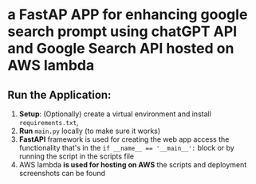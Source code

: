 # a FastAP APP for enhancing google search prompt using chatGPT API and Google Search API hosted on AWS lambda 

## Run the Application:
1. **Setup**: (Optionally) create a virtual environment and install `requirements.txt`, 
2. **Run** `main.py` locally (to make sure it works)
3. **FastAPI** framework is used for creating the web app access the functionality that's in the `if __name__ == '__main__':` block or by running the script in the scripts file
4.  AWS lambda **is used for hosting on AWS** the scripts and deployment screenshots can be found 
